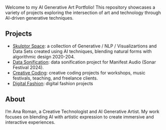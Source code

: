 Welcome to my AI Generative Art Portfolio! This repository showcases a variety of projects exploring the intersection of art and technology through AI-driven generative techniques.

## Projects

- [Skulptor Space](./project-01-skulptor-space): a collection of Generative / NLP / Visualizartions and Data Sets created using AI techniques, blending natural forms with algorithmic design 2020-204.
- [Data Sonification](./project-02-data-sonification): data sonification project for Manifest Audio (Sonar Festival 2024).
- [Creative Coding](./project-03-creative-coding): creative coding projects for workshops, music festivals, teaching, and freelance clients.
- [Digital Fashion](./project-04-digital-fashion): digital fashion projects
## About
I’m Ana Roman, a Creative Technologist and AI Generative Artist. My work focuses on blending AI with artistic expression to create immersive and interactive experiences.
